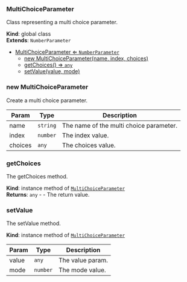 <a name="MultiChoiceParameter"></a>

### MultiChoiceParameter 
Class representing a multi choice parameter.

**Kind**: global class  
**Extends**: <code>NumberParameter</code>  

* [MultiChoiceParameter ⇐ <code>NumberParameter</code>](#MultiChoiceParameter)
    * [new MultiChoiceParameter(name, index, choices)](#new-MultiChoiceParameter)
    * [getChoices() ⇒ <code>any</code>](#getChoices)
    * [setValue(value, mode)](#setValue)

<a name="new_MultiChoiceParameter_new"></a>

### new MultiChoiceParameter
Create a multi choice parameter.


| Param | Type | Description |
| --- | --- | --- |
| name | <code>string</code> | The name of the multi choice parameter. |
| index | <code>number</code> | The index value. |
| choices | <code>any</code> | The choices value. |

<a name="MultiChoiceParameter+getChoices"></a>

### getChoices
The getChoices method.

**Kind**: instance method of [<code>MultiChoiceParameter</code>](#MultiChoiceParameter)  
**Returns**: <code>any</code> - - The return value.  
<a name="MultiChoiceParameter+setValue"></a>

### setValue
The setValue method.

**Kind**: instance method of [<code>MultiChoiceParameter</code>](#MultiChoiceParameter)  

| Param | Type | Description |
| --- | --- | --- |
| value | <code>any</code> | The value param. |
| mode | <code>number</code> | The mode value. |

